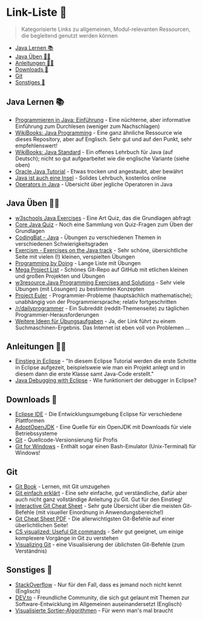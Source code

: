 # Link-Liste :link:<!-- omit in toc -->

> Kategorisierte Links zu allgemeinen, Modul-relevanten Ressourcen, die begleitend genutzt werden können

- [Java Lernen :books:](#java-lernen-books)
- [Java Üben :man_technologist:](#java-üben-man_technologist)
- [Anleitungen :woman_teacher:](#anleitungen-woman_teacher)
- [Downloads :floppy_disk:](#downloads-floppy_disk)
- [Git](#git)
- [Sonstiges :green_salad:](#sonstiges-green_salad)

## Java Lernen :books:

-   [Programmieren in Java: Einführung](http://www.highscore.de/java/einfuehrung/) - Eine nüchterne, aber informative Einführung zum Durchlesen (weniger zum Nachschlagen)
-   [WikiBooks: Java Programming](https://en.wikibooks.org/wiki/Java_Programming) - Eine ganz ähnliche Ressource wie dieses Repository, aber auf Englisch. Sehr gut und auf den Punkt, sehr empfehlenswert!
-   [WikiBooks: Java Standard](https://de.wikibooks.org/wiki/Java_Standard) - Ein offenes Lehrbuch für Java (auf Deutsch); nicht so gut aufgearbeitet wie die englische Variante (siehe oben)
-   [Oracle Java Tutorial](https://docs.oracle.com/javase/tutorial/java/) - Etwas trocken und angestaubt, aber bewährt
-   [Java ist auch eine Insel](http://openbook.rheinwerk-verlag.de/javainsel/) - Solides Lehrbuch, kostenlos online
-   [Operators in Java](https://www.codejava.net/java-core/the-java-language/summary-of-operators-in-java-with-examples) - Übersicht über jegliche Operatoren in Java


## Java Üben :man_technologist:

-   [w3schools Java Exercises](https://www.w3schools.com/java/java_exercises.asp) - Eine Art Quiz, das die Grundlagen abfragt
-   [Core Java Quiz](https://www.javatpoint.com/core-java-quiz) - Noch eine Sammlung von Quiz-Fragen zum Üben der Grundlagen
-   [CodingBat - Java](https://codingbat.com/java) - Übungen zu verschiedenen Themen in verschiedenen Schwierigkeitsgraden
-   [Exercism - Exercises on the Java track](https://exercism.io/tracks/java/exercises) - Sehr schöne, übersichtliche Seite mit vielen (!) kleinen, verspielten Übungen
-   [Programming by Doing](http://www.programmingbydoing.com/) - Lange Liste mit Übungen
-   [Mega Project List](https://github.com/karan/Projects) - Schönes Git-Repo auf GitHub mit etlichen kleinen und großen Projekten und Übungen
-   [w3resource Java Programming Exercises and Solutions](https://www.w3resource.com/java-exercises/) - Sehr viele Übungen (mit Lösungen) zu bestimmten Konzepten
-   [Project Euler](https://projecteuler.net/) - Programmier-Probleme (hauptsächlich mathematische); unabhängig von der Programmiersprache; relativ fortgeschritten
-   [/r/dailyprogrammer](https://www.reddit.com/r/dailyprogrammer/) - Ein Subreddit (reddit-Themenseite) zu täglichen Programmier-Herausforderungen
-   [Weitere Ideen für Übungsaufgaben](https://duckduckgo.com/?q=java+programming+ideas+exercise) - Ja, der Link führt zu einem Suchmaschinen-Ergebnis. Das Internet ist eben voll von Problemen ...


## Anleitungen :woman_teacher:

-   [Einstieg in Eclipse](http://www.java-programmieren.com/eclipse-erste-schritte.php) - "In diesem Eclipse Tutorial werden die erste Schritte in Eclipse aufgezeit, beispielsweie wie man ein Projekt anlegt und in diesem dann die erste Klasse samt Java-Code erstellt."
-   [Java Debugging with Eclipse](https://www.vogella.com/tutorials/EclipseDebugging/article.html) - Wie funktioniert der debugger in Eclipse?


## Downloads :floppy_disk:

-   [Eclipse IDE](https://www.eclipse.org/downloads/packages/release/2020-03/r/eclipse-ide-java-developers) - Die Entwicklungsumgebung Eclipse für verschiedene Plattformen
-   [AdoptOpenJDK](https://adoptopenjdk.net/releases.html) - Eine Quelle für ein OpenJDK mit Downloads für viele Betriebssysteme
-   [Git](https://git-scm.com/downloads) - Quellcode-Versionsierung für Profis
-   [Git for Windows](https://gitforwindows.org/) - Enthält sogar einen Bash-Emulator (Unix-Terminal) für Windows!


## Git 

-   [Git Book](https://git-scm.com/book/de/v2) - Lernen, mit Git umzugehen
-   [Git einfach erklärt](https://rogerdudler.github.io/git-guide/index.de.html) - Eine sehr einfache, gut verständliche, dafür aber auch nicht ganz vollständige Anleitung zu Git. Gut für den Einstieg!
-   [Interactive Git Cheat Sheet](http://ndpsoftware.com/git-cheatsheet.html) - Sehr gute Übersicht über die meisten Git-Befehle (mit visueller Einordnung in Anwendungsbereiche!)
-   [Git Cheat Sheet PDF](assets/documents/Git-Cheat-Sheet.pdf) - Die allerwichtigsten Git-Befehle auf einer überlichtlichen Seite!
-   [CS visualized: Useful Git commands](https://dev.to/lydiahallie/cs-visualized-useful-git-commands-37p1) - Sehr gut geeignet, um einige komplexere Vorgänge in Git zu verstehen
-   [Visualizing Git](https://github.com/git-school/visualizing-git) - eine Visualisierung der üblichsten Git-Befehle (zum Verständnis)

## Sonstiges :green_salad:

-   [StackOverflow](https://stackoverflow.com/) - Nur für den Fall, dass es jemand noch nicht kennt (Englisch)
-   [DEV.to](https://dev.to/) - Freundliche Community, die sich gut gelaunt mit Themen zur Software-Entwicklung im Allgemeinen auseinandersetzt (Englisch)
-   [Visualisierte Sortier-Algorithmen](https://www.toptal.com/developers/sorting-algorithms) - Für wenn man's mal braucht





